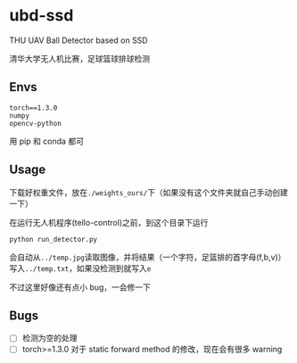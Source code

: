 # ubd-ssd

THU UAV Ball Detector based on SSD

清华大学无人机比赛，足球篮球排球检测

## Envs

```
torch==1.3.0
numpy
opencv-python
```

用 pip 和 conda 都可

## Usage

下载好权重文件，放在`./weights_ours/`下（如果没有这个文件夹就自己手动创建一下）

在运行无人机程序(tello-control)之前，到这个目录下运行

```
python run_detector.py
```

会自动从`../temp.jpg`读取图像，并将结果（一个字符，足篮排的首字母(f,b,v)）写入`../temp.txt`，如果没检测到就写入`e`

不过这里好像还有点小 bug，一会修一下

## Bugs

- [ ] 检测为空的处理
- [ ] torch>=1.3.0 对于 static forward method 的修改，现在会有很多 warning
